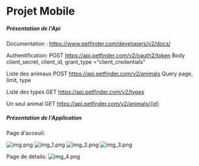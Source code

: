 # Projet Mobile

##### Présentation de l'Api
Documentation : https://www.petfinder.com/developers/v2/docs/

Authentification:
POST https://api.petfinder.com/v2/oauth2/token
Body client_secret, client_id, grant_type ="client_credentials"

Liste des animaux
POST https://api.petfinder.com/v2/animals
Query page, limit, type

Liste des types
GET https://api.petfinder.com/v2/types

Un seul animal
GET https://api.petfinder.com/v2/animals/{id}

##### Présentation de l'Application
Page d'acceuil:

![img.png](img.png)
![img_1.png](img_1.png)
![img_2.png](img_2.png)
![img_3.png](img_3.png)

Page de détails:
![img_4.png](img_4.png)